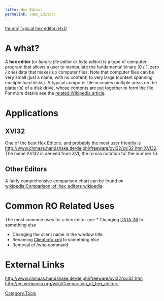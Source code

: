 ```yaml
---
title: Hex Editor
permalink: /Hex_Editor/
---
```


[thumb|Typical hex editor: HxD](Image:Hxd-main.png)

A what?
=======

A **hex editor** (or *binary file editor* or *byte editor*) is a type of computer program that allows a user to manipulate the fundamental binary (0 / 1, zero / one) data that makes up computer files. Note that computer files can be very small (just a name, with no content) to very large (content spanning multiple hard disks). A typical computer file occupies multiple areas on the platter(s) of a disk drive, whose contents are put together to form the file. For more details see the [related Wikipedia article](https://en.wikipedia.org/wiki/Hex_editor).

Applications
============

XVI32
-----

One of the best Hex Editors, and probably the most user friendly is [<http://www.chmaas.handshake.de/delphi/freeware/xvi32/xvi32.htm> XVI32](http://www.chmaas.handshake.de/delphi/freeware/xvi32/xvi32.htm_XVI32). The name XVI32 is derived from XVI, the roman notation for the number 16.

Other Editors
-------------

A fairly comprehensive comparison chart can be found on [wikipedia:Comparison_of_hex_editors wikipedia](https://en.wikipedia.org/wiki/Comparison_of_hex_editors_wikipedia)

Common RO Related Uses
======================

The most common uses for a hex editor are:
\* Changing [DATA.INI](DATA.INI) to something else

-   Changing the client name in the window title
-   Renaming [Clientinfo.xml](Clientinfo.xml) to something else
-   Removal of /who command

External Links
==============

<http://www.chmaas.handshake.de/delphi/freeware/xvi32/xvi32.htm>
<http://en.wikipedia.org/wiki/Comparison_of_hex_editors>

[Category:Tools](Category:Tools)
